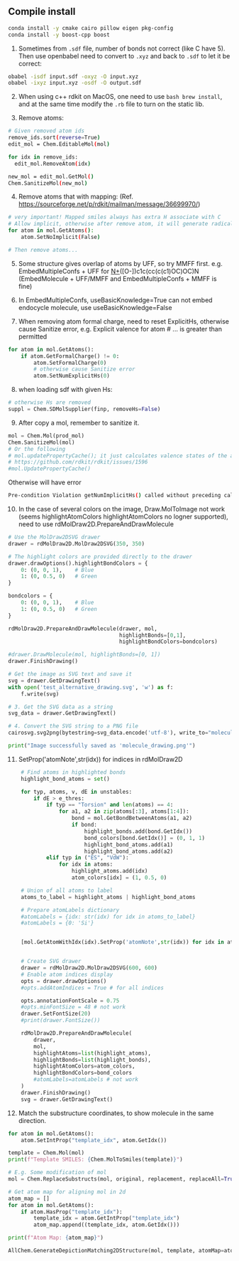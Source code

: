 ## Compile install
```bash
conda install -y cmake cairo pillow eigen pkg-config
conda install -y boost-cpp boost

```

1. Sometimes from `.sdf` file, number of bonds not correct (like C have 5).
Then use openbabel need to convert to `.xyz` and back to `.sdf` to let it be correct:
```bash
obabel -isdf input.sdf -oxyz -O input.xyz
obabel -ixyz input.xyz -osdf -O output.sdf
```

2. When using c++ rdkit on MacOS, one need to use ```bash brew install```, and at the same time modify the ` .rb ` file to turn on the static lib.

3. Remove atoms: 
```bash
# Given removed atom ids
remove_ids.sort(reverse=True)
edit_mol = Chem.EditableMol(mol)

for idx in remove_ids:
  edit_mol.RemoveAtom(idx)

new_mol = edit_mol.GetMol()
Chem.SanitizeMol(new_mol)
```

4. Remove atoms that with mapping: (Ref. https://sourceforge.net/p/rdkit/mailman/message/36699970/)
```bash
# very important! Mapped smiles always has extra H associate with C
# Allow implicit, otherwise after remove atom, it will generate radicals
for atom in mol.GetAtoms():
    atom.SetNoImplicit(False)

# Then remove atoms...
```

5. Some structure gives overlap of atoms by UFF, so try MMFF first. e.g. EmbedMultipleConfs + UFF for [N+](=O)([O-])c1c(cc(c(c1)OC)OC)N (EmbedMolecule + UFF/MMFF and EmbedMultipleConfs + MMFF is fine)

6. In EmbedMultipleConfs, useBasicKnowledge=True can not embed endocycle molecule, use useBasicKnowledge=False

7. When removing atom formal charge, need to reset ExplicitHs, otherwise cause Sanitize error, e.g. Explicit valence for atom # ... is greater than permitted
```python
for atom in mol.GetAtoms():
    if atom.GetFormalCharge() != 0:
        atom.SetFormalCharge(0)
        # otherwise cause Sanitize error
        atom.SetNumExplicitHs(0)
```

8. when loading sdf with given Hs:
```python
# otherwise Hs are removed
suppl = Chem.SDMolSupplier(finp, removeHs=False)
```

9. After copy a mol, remember to sanitize it.
```python
mol = Chem.Mol(prod_mol)
Chem.SanitizeMol(mol)
# Or the following
# mol.updatePropertyCache(); it just calculates valence states of the atoms. There are no topology changes.
# https://github.com/rdkit/rdkit/issues/1596
#mol.UpdatePropertyCache()
```
Otherwise will have error
```bash
Pre-condition Violation getNumImplicitHs() called without preceding call to calcImplicitValence()
```

10. In the case of several colors on the image, Draw.MolToImage not work (seems highlightAtomColors highlightAtomColors no logner supported), need to use rdMolDraw2D.PrepareAndDrawMolecule
```python
# Use the MolDraw2DSVG drawer
drawer = rdMolDraw2D.MolDraw2DSVG(350, 350)

# The highlight colors are provided directly to the drawer
drawer.drawOptions().highlightBondColors = {
    0: (0, 0, 1),    # Blue
    1: (0, 0.5, 0)   # Green
}

bondcolors = {
    0: (0, 0, 1),    # Blue
    1: (0, 0.5, 0)   # Green
}

rdMolDraw2D.PrepareAndDrawMolecule(drawer, mol, 
                                   highlightBonds=[0,1],
                                   highlightBondColors=bondcolors)

#drawer.DrawMolecule(mol, highlightBonds=[0, 1])
drawer.FinishDrawing()

# Get the image as SVG text and save it
svg = drawer.GetDrawingText()
with open('test_alternative_drawing.svg', 'w') as f:
    f.write(svg)

# 3. Get the SVG data as a string
svg_data = drawer.GetDrawingText()

# 4. Convert the SVG string to a PNG file
cairosvg.svg2png(bytestring=svg_data.encode('utf-8'), write_to="molecule_drawing.png")

print("Image successfully saved as 'molecule_drawing.png'")
```

11. SetProp('atomNote',str(idx)) for indices in rdMolDraw2D
```python
    # Find atoms in highlighted bonds
    highlight_bond_atoms = set()

    for typ, atoms, v, dE in unstables:
        if dE > e_thres:
            if typ == "Torsion" and len(atoms) == 4:
                for a1, a2 in zip(atoms[:3], atoms[1:4]):
                    bond = mol.GetBondBetweenAtoms(a1, a2)
                    if bond:
                        highlight_bonds.add(bond.GetIdx())
                        bond_colors[bond.GetIdx()] = (0, 1, 1)
                        highlight_bond_atoms.add(a1)
                        highlight_bond_atoms.add(a2)
            elif typ in ("ES", "VdW"):
                for idx in atoms:
                    highlight_atoms.add(idx)
                    atom_colors[idx] = (1, 0.5, 0)

    # Union of all atoms to label
    atoms_to_label = highlight_atoms | highlight_bond_atoms

    # Prepare atomLabels dictionary
    #atomLabels = {idx: str(idx) for idx in atoms_to_label}
    #atomLabels = {0: 'Si'}


    [mol.GetAtomWithIdx(idx).SetProp('atomNote',str(idx)) for idx in atoms_to_label]


    # Create SVG drawer
    drawer = rdMolDraw2D.MolDraw2DSVG(600, 600)
    # Enable atom indices display
    opts = drawer.drawOptions()
    #opts.addAtomIndices = True # for all indices

    opts.annotationFontScale = 0.75
    #opts.minFontSize = 48 # not work
    drawer.SetFontSize(20)
    #print(drawer.FontSize())

    rdMolDraw2D.PrepareAndDrawMolecule(
        drawer, 
        mol, 
        highlightAtoms=list(highlight_atoms),
        highlightBonds=list(highlight_bonds),
        highlightAtomColors=atom_colors,
        highlightBondColors=bond_colors
        #atomLabels=atomLabels # not work
    )
    drawer.FinishDrawing()
    svg = drawer.GetDrawingText()
```

12. Match the substructure coordinates, to show molecule in the same direction.
```python
for atom in mol.GetAtoms():
    atom.SetIntProp("template_idx", atom.GetIdx())

template = Chem.Mol(mol)
print(f"Template SMILES: {Chem.MolToSmiles(template)}")

# E.g. Some modification of mol
mol = Chem.ReplaceSubstructs(mol, original, replacement, replaceAll=True)[0]

# Get atom map for aligning mol in 2d
atom_map = []
for atom in mol.GetAtoms():
    if atom.HasProp("template_idx"):
        template_idx = atom.GetIntProp("template_idx")
        atom_map.append((template_idx, atom.GetIdx()))

print(f"Atom Map: {atom_map}")

AllChem.GenerateDepictionMatching2DStructure(mol, template, atomMap=atom_map)
```
